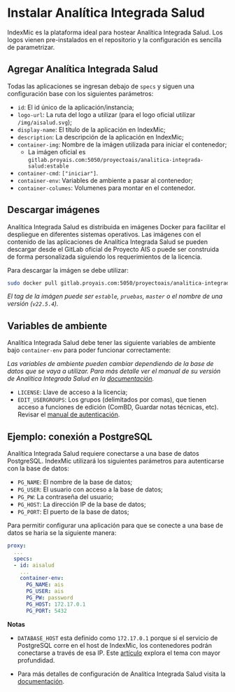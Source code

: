 # Instalar Analítica Integrada Salud

IndexMic es la plataforma ideal para hostear  Analítica Integrada Salud. Los
logos vienen pre-instalados en el repositorio y la configuración es sencilla
de parametrizar.

## Agregar Analítica Integrada Salud

Todas las aplicaciones se ingresan debajo de `specs` y siguen una configuración
base con los siguientes parámetros:

- `id`: El id único de la aplicación/instancia;
- `logo-url`: La ruta del logo a utilizar (para el logo oficial utilizar `/img/aisalud.svg`);
- `display-name`: El título de la aplicación en IndexMic;
- `description`: La descripción de la aplicación en IndexMic;
- `container-img`: Nombre de la imágen utilizada para iniciar el contenedor;
    - La imágen oficial es `gitlab.proyais.com:5050/proyectoais/analitica-integrada-salud:estable`
- `container-cmd`: `["iniciar"]`.
- `container-env`: Variables de ambiente a pasar al contenedor;
- `container-columes`: Volumenes para montar en el contenedor.

## Descargar imágenes

Analítica Integrada Salud es distribuida en imágenes Docker para facilitar el
despliegue en diferentes sistemas operativos. Las imágenes con el contenido de
las aplicaciones de Analítica Integrada Salud se pueden descargar desde el
GitLab oficial de Proyecto AIS o puede ser construida de forma personalizada
siguiendo los requerimientos de la licencia.

Para descargar la imágen se debe utilizar:

```sh
sudo docker pull gitlab.proyais.com:5050/proyectoais/analitica-integrada-salud:estable
```

_El tag de la imágen puede ser `estable`, `pruebas`, `master` o el nombre de una
versión (`v22.5.4`)._

## Variables de ambiente

Analítica Integrada Salud debe tener las siguiente variables
de ambiente bajo `container-env` para poder funcionar correctamente:

_Las variables de ambiente pueden cambiar dependiendo de la base de datos que
se vaya a utilizar. Para más detalle ver el manual de su versión de Analítica
Integrada Salud en la [documentación](https://wiki.aisalud.co)._

- `LICENSE`: Llave de acceso a la licencia;
- `EDIT_USERGROUPS`: Los grupos (delimitados por comas), que tienen acceso a funciones de edición (ComBD, Guardar notas técnicas, etc). Revisar el [manual de autenticación](../auth).

## Ejemplo: conexión a PostgreSQL

Analítica Integrada Salud requiere conectarse
a una base de datos PostgreSQL. IndexMic utilizará los siguientes
parámetros para autenticarse con la base de datos:

- `PG_NAME`: El nombre de la base de datos;
- `PG_USER`: El usuario con acceso a la base de datos;
- `PG_PW`: La contraseña del usuario;
- `PG_HOST`: La dirección IP de la base de datos;
- `PG_PORT`: El puerto de la base de datos;

Para permitir configurar una aplicación para que se conecte a una
base de datos se haria se la siguiente manera:

```yml
proxy:
  ...
  specs:
  - id: aisalud
    ...
    container-env:
      PG_NAME: ais
      PG_USER: ais
      PG_PW: password
      PG_HOST: 172.17.0.1
      PG_PORT: 5432
```

**Notas**

- `DATABASE_HOST` esta definido como `172.17.0.1` porque si el servicio de
PostgreSQL corre en el host de IndexMic, los contenedores podrán
conectarse a través de esa IP. Este
[artículo](https://dockertips.com/algo_sobre_redes) explora el tema con
mayor profundidad.

- Para más detalles de configuración de Analítica Integrada Salud visita la [documentación](https://wiki.aisalud.co).
